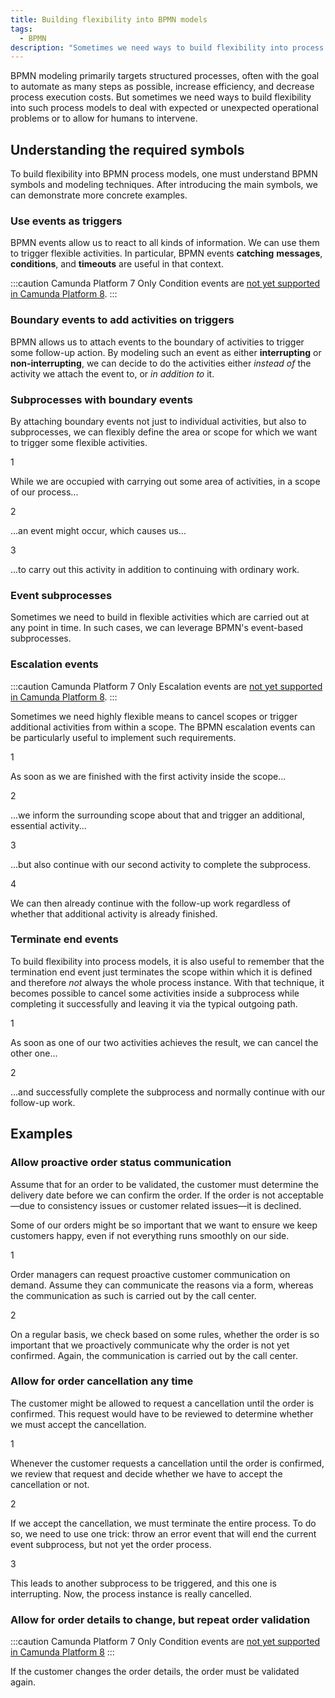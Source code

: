 ```yaml
---
title: Building flexibility into BPMN models
tags:
  - BPMN
description: "Sometimes we need ways to build flexibility into process models to deal with operational problems or to allow for humans to intervene."
---
```


BPMN modeling primarily targets structured processes, often with the goal to automate as many steps as possible, increase efficiency, and decrease process execution costs. But sometimes we need ways to build flexibility into such process models to deal with expected or unexpected operational problems or to allow for humans to intervene.

## Understanding the required symbols

To build flexibility into BPMN process models, one must understand BPMN symbols and modeling techniques. After introducing the main symbols, we can demonstrate more concrete examples.

### Use events as triggers

BPMN events allow us to react to all kinds of information. We can use them to trigger flexible activities. In particular, BPMN events **catching** **messages**, **conditions**, and **timeouts** are useful in that context.

<div bpmn="best-practices/building-flexibility-into-bpmn-models-assets/events.bpmn" />

:::caution Camunda Platform 7 Only
Condition events are [not yet supported in Camunda Platform 8](/components/modeler/bpmn/bpmn-coverage.md).
:::

### Boundary events to add activities on triggers

BPMN allows us to attach events to the boundary of activities to trigger some follow-up action. By modeling such an event as either **interrupting** or **non-interrupting**, we can decide to do the activities either _instead of_ the activity we attach the event to, or _in addition to_ it.

<div bpmn="best-practices/building-flexibility-into-bpmn-models-assets/boundary.bpmn" />

### Subprocesses with boundary events

By attaching boundary events not just to individual activities, but also to subprocesses, we can flexibly define the area or scope for which we want to trigger some flexible activities.

<div bpmn="best-practices/building-flexibility-into-bpmn-models-assets/subprocess.bpmn" callouts="subprocess,condition,activity" />

<span className="callout">1</span>

While we are occupied with carrying out some area of activities, in a scope of our process...

<span className="callout">2</span>

...an event might occur, which causes us...

<span className="callout">3</span>

...to carry out this activity in addition to continuing with ordinary work.

### Event subprocesses

Sometimes we need to build in flexible activities which are carried out at any point in time. In such cases, we can leverage BPMN's event-based subprocesses.

<div bpmn="best-practices/building-flexibility-into-bpmn-models-assets/event-subprocess.bpmn" />

### Escalation events

:::caution Camunda Platform 7 Only
Escalation events are [not yet supported in Camunda Platform 8](/components/modeler/bpmn/bpmn-coverage.md).
:::

Sometimes we need highly flexible means to cancel scopes or trigger additional activities from within a scope. The BPMN escalation events can be particularly useful to implement such requirements.

<div bpmn="best-practices/building-flexibility-into-bpmn-models-assets/escalation.bpmn" callouts="escalation,boundary,activity,followup" />

<span className="callout">1</span>

As soon as we are finished with the first activity inside the scope...

<span className="callout">2</span>

...we inform the surrounding scope about that and trigger an additional, essential activity...

<span className="callout">3</span>

...but also continue with our second activity to complete the subprocess.

<span className="callout">4</span>

We can then already continue with the follow-up work regardless of whether that additional activity is already finished.

### Terminate end events

To build flexibility into process models, it is also useful to remember that the termination end event just terminates the scope within which it is defined and therefore _not_ always the whole process instance. With that technique, it becomes possible to cancel some activities inside a subprocess while completing it successfully and leaving it via the typical outgoing path.

<div bpmn="best-practices/building-flexibility-into-bpmn-models-assets/termination.bpmn" callouts="termination,followup" />

<span className="callout">1</span>

As soon as one of our two activities achieves the result, we can cancel the other one...

<span className="callout">2</span>

...and successfully complete the subprocess and normally continue with our follow-up work.

## Examples

### Allow proactive order status communication

Assume that for an order to be validated, the customer must determine the delivery date before we can confirm the order. If the order is not acceptable—due to consistency issues or customer related issues—it is declined.

Some of our orders might be so important that we want to ensure we keep customers happy, even if not everything runs smoothly on our side.

<div bpmn="best-practices/building-flexibility-into-bpmn-models-assets/example-order-proactive-communication.bpmn" callouts="on-demand,on-a-regular-basis" />

<span className="callout">1</span>

Order managers can request proactive customer communication on demand. Assume they can communicate the reasons via a form, whereas the communication as such is carried out by the call center.

<span className="callout">2</span>

On a regular basis, we check based on some rules, whether the order is so important that we proactively communicate why the order is not yet confirmed. Again, the communication is carried out by the call center.

### Allow for order cancellation any time

The customer might be allowed to request a cancellation until the order is confirmed. This request would have to be reviewed to determine whether we must accept the cancellation.

<div bpmn="best-practices/building-flexibility-into-bpmn-models-assets/example-cancel-order.bpmn" callouts="cancellation,error_throw,error_catch" />

<span className="callout">1</span>

Whenever the customer requests a cancellation until the order is confirmed, we review that request and decide whether we have to accept the cancellation or not.

<span className="callout">2</span>

If we accept the cancellation, we must terminate the entire process. To do so, we need to use one trick: throw an error event that will end the current event subprocess, but not yet the order process.

<span className="callout">3</span>

This leads to another subprocess to be triggered, and this one is interrupting. Now, the process instance is really cancelled.

### Allow for order details to change, but repeat order validation

:::caution Camunda Platform 7 Only
Condition events are [not yet supported in Camunda Platform 8](/components/modeler/bpmn/bpmn-coverage.md)
:::

If the customer changes the order details, the order must be validated again.

<div bpmn="best-practices/building-flexibility-into-bpmn-models-assets/example-revalidate-order.bpmn" />
